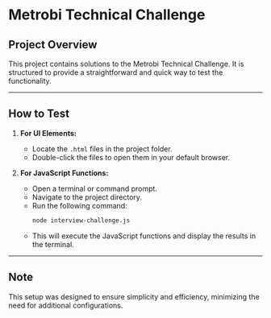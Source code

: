 # Metrobi Technical Challenge

## Project Overview

This project contains solutions to the Metrobi Technical Challenge. It is structured to provide a straightforward and quick way to test the functionality.

---

## How to Test

1. **For UI Elements:**

   - Locate the `.html` files in the project folder.
   - Double-click the files to open them in your default browser.

2. **For JavaScript Functions:**
   - Open a terminal or command prompt.
   - Navigate to the project directory.
   - Run the following command:
     ```bash
     node interview-challenge.js
     ```
   - This will execute the JavaScript functions and display the results in the terminal.

---

## Note

This setup was designed to ensure simplicity and efficiency, minimizing the need for additional configurations.
